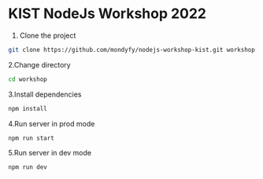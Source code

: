 # KIST NodeJs Workshop 2022

1. Clone the project

```bash
git clone https://github.com/mondyfy/nodejs-workshop-kist.git workshop
```

2.Change directory

```bash
cd workshop
```

3.Install dependencies

```bash
npm install
```

4.Run server in prod mode

```bash
npm run start
```

5.Run server in dev mode

```bash
npm run dev
```
